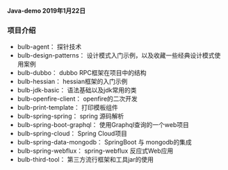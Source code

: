 #### Java-demo 2019年1月22日

### 项目介绍

- bulb-agent：               探针技术
- bulb-design-patterns：     设计模式入门示例，以及收藏一些经典设计模式使用案例
- bulb-dubbo：               dubbo RPC框架在项目中的结构
- bulb-hessian：             hessian框架的入门示例
- bulb-jdk-basic：           语法基础以及jdk常用的类
- bulb-openfire-client：     openfire的二次开发
- bulb-print-template：      打印模板组件
- bulb-spring-spring：       spring 源码解析
- bulb-spring-boot-graphql： 使用Graphql查询的一个web项目
- bulb-spring-cloud：        Spring Cloud项目
- bulb-spring-data-mongodb： SpringBoot 与 mongodb的集成
- bulb-spring-webflux：      spring-webflux 反应式Web应用
- bulb-third-tool：          第三方流行框架和工具jar的使用